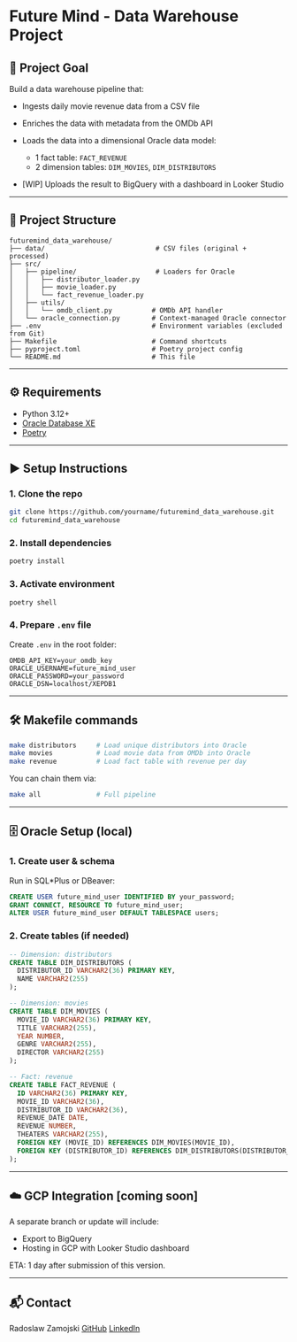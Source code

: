 # Future Mind - Data Warehouse Project

## 🎯 Project Goal

Build a data warehouse pipeline that:

* Ingests daily movie revenue data from a CSV file
* Enriches the data with metadata from the OMDb API
* Loads the data into a dimensional Oracle data model:

  * 1 fact table: `FACT_REVENUE`
  * 2 dimension tables: `DIM_MOVIES`, `DIM_DISTRIBUTORS`
* \[WIP] Uploads the result to BigQuery with a dashboard in Looker Studio

---

## 📁 Project Structure

```
futuremind_data_warehouse/
├── data/                            # CSV files (original + processed)
├── src/
│   ├── pipeline/                    # Loaders for Oracle
│   │   ├── distributor_loader.py
│   │   ├── movie_loader.py
│   │   └── fact_revenue_loader.py
│   ├── utils/
│   │   └── omdb_client.py          # OMDb API handler
│   └── oracle_connection.py        # Context-managed Oracle connector
├── .env                            # Environment variables (excluded from Git)
├── Makefile                        # Command shortcuts
├── pyproject.toml                  # Poetry project config
└── README.md                       # This file
```

---

## ⚙️ Requirements

* Python 3.12+
* [Oracle Database XE](https://www.oracle.com/database/technologies/xe-downloads.html)
* [Poetry](https://python-poetry.org/)

---

## ▶️ Setup Instructions

### 1. Clone the repo

```bash
git clone https://github.com/yourname/futuremind_data_warehouse.git
cd futuremind_data_warehouse
```

### 2. Install dependencies

```bash
poetry install
```

### 3. Activate environment

```bash
poetry shell
```

### 4. Prepare `.env` file

Create `.env` in the root folder:

```
OMDB_API_KEY=your_omdb_key
ORACLE_USERNAME=future_mind_user
ORACLE_PASSWORD=your_password
ORACLE_DSN=localhost/XEPDB1
```

---

## 🛠️ Makefile commands

```bash
make distributors     # Load unique distributors into Oracle
make movies           # Load movie data from OMDb into Oracle
make revenue          # Load fact table with revenue per day
```

You can chain them via:

```bash
make all              # Full pipeline
```

---

## 🗄️ Oracle Setup (local)

### 1. Create user & schema

Run in SQL\*Plus or DBeaver:

```sql
CREATE USER future_mind_user IDENTIFIED BY your_password;
GRANT CONNECT, RESOURCE TO future_mind_user;
ALTER USER future_mind_user DEFAULT TABLESPACE users;
```

### 2. Create tables (if needed)

```sql
-- Dimension: distributors
CREATE TABLE DIM_DISTRIBUTORS (
  DISTRIBUTOR_ID VARCHAR2(36) PRIMARY KEY,
  NAME VARCHAR2(255)
);

-- Dimension: movies
CREATE TABLE DIM_MOVIES (
  MOVIE_ID VARCHAR2(36) PRIMARY KEY,
  TITLE VARCHAR2(255),
  YEAR NUMBER,
  GENRE VARCHAR2(255),
  DIRECTOR VARCHAR2(255)
);

-- Fact: revenue
CREATE TABLE FACT_REVENUE (
  ID VARCHAR2(36) PRIMARY KEY,
  MOVIE_ID VARCHAR2(36),
  DISTRIBUTOR_ID VARCHAR2(36),
  REVENUE_DATE DATE,
  REVENUE NUMBER,
  THEATERS VARCHAR2(255),
  FOREIGN KEY (MOVIE_ID) REFERENCES DIM_MOVIES(MOVIE_ID),
  FOREIGN KEY (DISTRIBUTOR_ID) REFERENCES DIM_DISTRIBUTORS(DISTRIBUTOR_ID)
);
```

---

## ☁️ GCP Integration \[coming soon]

A separate branch or update will include:

* Export to BigQuery
* Hosting in GCP with Looker Studio dashboard

ETA: 1 day after submission of this version.

---

## 📬 Contact

Radoslaw Zamojski
[GitHub](https://github.com/KedarSki)
[LinkedIn](https://www.linkedin.com/in/radoslaw-zamojski/)
